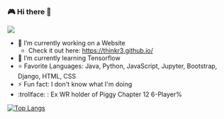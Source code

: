 ### 🎮 Hi there 👋
![](https://komarev.com/ghpvc/?username=Thinkr3&color=blueviolet)
- 🔭 I’m currently working on a Website
  - Check it out here: https://thinkr3.github.io/
- 🌱 I’m currently learning Tensorflow
- ⭐ Favorite Languages: Java, Python, JavaScript, Jupyter, Bootstrap, Django, HTML, CSS
- ⚡ Fun fact: I don't know what I'm doing
- :trollface: : Ex WR holder of Piggy Chapter 12 6-Player% 

[![Top Langs](https://github-readme-stats.vercel.app/api/top-langs/?username=Thinkr3&layout=compact)](https://github.com/anuraghazra/github-readme-stats) 

<!--
<p align="center">
  <img src="Monster.jpeg" data-canonical-src="Monster.jpeg" width="300" height="150"/>
</p>
<p align="center"> Artwork By: Rodrigo Becerra </p>

**Thinkr3/Thinkr3** is a ✨ _special_ ✨ repository because its `README.md` (this file) appears on your GitHub profile.

Here are some ideas to get you started:

- 🔭 I’m currently working on ...
- 🌱 I’m currently learning ...
- 👯 I’m looking to collaborate on ...
- 🤔 I’m looking for help with ...
- 💬 Ask me about ...
- 📫 How to reach me: ...
- 😄 Pronouns: ...
- ⚡ Fun fact: ...
-->
